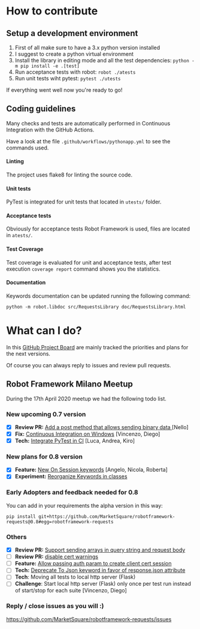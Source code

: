 # How to contribute

## Setup a development environment

1) First of all make sure to have a 3.x python version installed
2) I suggest to create a python virtual environment
3) Install the library in editing mode and all the test dependencies:
    `python -m pip install -e .[test]`
4) Run acceptance tests with robot:
    `robot ./atests`
5) Run unit tests wiht pytest:
    `pytest ./utests`

If everything went well now you're ready to go!

## Coding guidelines

Many checks and tests are automatically performed in Continuous Integration with the
GitHub Actions.

Have a look at the file `.github/workflows/pythonapp.yml` to see the commands used. 

#### Linting

The project uses flake8 for linting the source code.

#### Unit tests

PyTest is integrated for unit tests that located in `utests/` folder.

#### Acceptance tests

Obviously for acceptance tests Robot Framework is used, files are located in `atests/`.
   
#### Test Coverage

Test coverage is evaluated for unit and acceptance tests, after test execution 
`coverage report` command shows you the statistics. 

#### Documentation

Keywords documentation can be updated running the following command:

`python -m robot.libdoc src/RequestsLibrary doc/RequestsLibrary.html`

# What can I do?

In this [GitHub Project Board](https://github.com/MarketSquare/robotframework-requests/projects/1)
are mainly tracked the priorities and plans for the next versions.

Of course you can always reply to issues and review pull requests.

## Robot Framework Milano Meetup
During the 17th April 2020 meetup we had the following todo list. 

### New upcoming 0.7 version
- [X] **Review PR:** [Add a post method that allows sending binary data ](https://github.com/MarketSquare/robotframework-requests/pull/224) [Nello]
- [X] **Fix:** [Continuous Integration on Windows](https://github.com/MarketSquare/robotframework-requests/issues/271) [Vincenzo, Diego]
- [X] **Tech:** [Integrate PyTest in CI](https://github.com/MarketSquare/robotframework-requests/issues/277) [Luca, Andrea, Kiro]

### New plans for 0.8 version
- [X] **Feature:** [New On Session keywords](https://github.com/MarketSquare/robotframework-requests/issues/276) [Angelo, Nicola, Roberta]
- [x] **Experiment:** [Reorganize Keywords in classes](https://github.com/MarketSquare/robotframework-requests/issues/270)

### Early Adopters and feedback needed for 0.8
You can add in your requirements the alpha version in this way:

    pip install git+https://github.com/MarketSquare/robotframework-requests@0.8#egg=robotframework-requests

### Others
- [X] **Review PR:** [Support sending arrays in query string and request body](https://github.com/MarketSquare/robotframework-requests/pull/220)
- [ ] **Review PR:** [disable cert warnings](https://github.com/MarketSquare/robotframework-requests/pull/209)
- [ ] **Feature:** [Allow passing auth param to create client cert session](https://github.com/MarketSquare/robotframework-requests/issues/245)
- [ ] **Tech:** [Deprecate To Json keyword in favor of response.json attribute](https://github.com/MarketSquare/robotframework-requests/issues/219)
- [ ] **Tech**: Moving all tests to local http server (Flask)
- [ ] **Challenge**: Start local http server (Flask) only once per test run instead of start/stop for each suite [Vincenzo, Diego]

### Reply / close issues as you will :)
https://github.com/MarketSquare/robotframework-requests/issues
